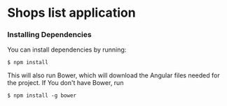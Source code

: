 # Shops list application
### Installing Dependencies

You can install dependencies by running:

```
$ npm install
```

This will also run Bower, which will download the Angular files needed for the project. If You don't have Bower, run 

```
$ npm install -g bower
```
